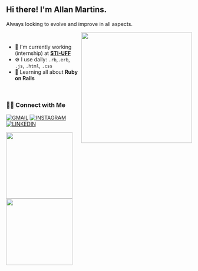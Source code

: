 <!-- Your title -->
## Hi there! I'm Allan Martins.

<!-- Talking about you -->
Always looking to evolve and improve in all aspects.

<!-- Any image aligned to the right. Beware the width -->

<img src="https://raw.githubusercontent.com/MicaelliMedeiros/micaellimedeiros/master/image/computer-illustration.png" min-width="300px" max-width="300px" width="300px" align="right">

&nbsp;

- 🏢 I'm currently working (internship) at **[STI-UFF](https://www.uff.br/sti)**
- ⚙️ I use daily: `.rb`,`.erb`, `.js`, `.html`, `.css`
- 🌱 Learning all about **Ruby on Rails**

&nbsp;

### 🤝🏻 Connect with Me

<a href="mailto:allanmartins@id.uff.br"> ![GMAIL](https://img.shields.io/badge/Gmail-black?style=for-the-badge&logo=gmail)</a>
[![INSTAGRAM](https://img.shields.io/badge/Instagram-black?style=for-the-badge&logo=instagram)](https://www.instagram.com/martsallan)
[![LINKEDIN](https://img.shields.io/badge/Linkedin-black?style=for-the-badge&logo=linkedin)](https://www.linkedin.com/in/martsallan)  

<img height="180em" src="https://github-readme-stats.vercel.app/api?username=martsallan&show_icons=true&theme=github_dark&hide_border=false&border_radius=0" /><img align="" height='180em' src="https://github-readme-stats.vercel.app/api/top-langs/?username=martsallan&hide_title=false&layout=compact&theme=github_dark&count_private=true" />



<!-- This readme was created with ♥ by martsallan - https://github.com/martsallan -->
